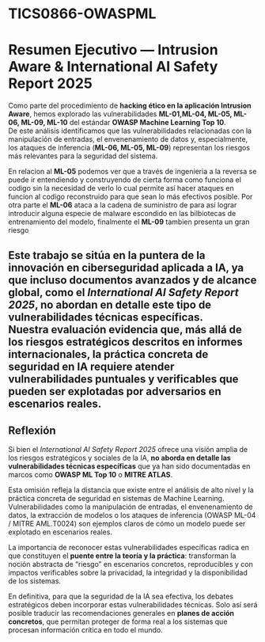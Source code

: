 # TICS0866-OWASPML
# Resumen Ejecutivo — Intrusion Aware & International AI Safety Report 2025

Como parte del procedimiento de **hacking ético en la aplicación Intrusion Aware**, hemos explorado las vulnerabilidades **ML-01,ML-04, ML-05, ML-06, ML-09, ML-10** del estándar **OWASP Machine Learning Top 10**.  
De este análisis identificamos que las vulnerabilidades relacionadas con la manipulación de entradas, el envenenamiento de datos y, especialmente, los ataques de inferencia (**ML-06, ML-05, ML-09**) representan los riesgos más relevantes para la seguridad del sistema.

En relacion al **ML-05** podemos ver que a través de ingenieria a la reversa se puede ir entendiendo y construyendo de cierta forma como funciona el codigo sin la necesidad de verlo lo cual permite así hacer ataques en funcion al codigo reconstruido para que sean lo más efectivos posible. Por otra parte el **ML-06** ataca a la cadena de suministro de para así lograr introducir alguna especie de malware escondido en las bilbiotecas de entrenamiento del modelo, finalmente el **ML-09** tambien presenta un gran riesgo 

Este trabajo se sitúa en la puntera de la innovación en ciberseguridad aplicada a IA, ya que incluso documentos avanzados y de alcance global, como el *International AI Safety Report 2025*, no abordan en detalle este tipo de vulnerabilidades técnicas específicas.  
Nuestra evaluación evidencia que, más allá de los riesgos estratégicos descritos en informes internacionales, la práctica concreta de seguridad en IA requiere atender vulnerabilidades puntuales y verificables que pueden ser explotadas por adversarios en escenarios reales.
---

## Reflexión

Si bien el *International AI Safety Report 2025* ofrece una visión amplia de los riesgos estratégicos y sociales de la IA, **no aborda en detalle las vulnerabilidades técnicas específicas** que ya han sido documentadas en marcos como **OWASP ML Top 10** o **MITRE ATLAS**.  

Esta omisión refleja la distancia que existe entre el análisis de alto nivel y la práctica concreta de seguridad en sistemas de Machine Learning. Vulnerabilidades como la manipulación de entradas, el envenenamiento de datos, la extracción de modelos o los ataques de inferencia (OWASP ML-04 / MITRE AML.T0024) son ejemplos claros de cómo un modelo puede ser explotado en escenarios reales.  

La importancia de reconocer estas vulnerabilidades específicas radica en que constituyen el **puente entre la teoría y la práctica**: transforman la noción abstracta de “riesgo” en escenarios concretos, reproducibles y con impactos verificables sobre la privacidad, la integridad y la disponibilidad de los sistemas.  

En definitiva, para que la seguridad de la IA sea efectiva, los debates estratégicos deben incorporar estas vulnerabilidades técnicas. Solo así será posible traducir las recomendaciones generales en **planes de acción concretos**, que permitan proteger de forma real a los sistemas que procesan información crítica en todo el mundo.  
